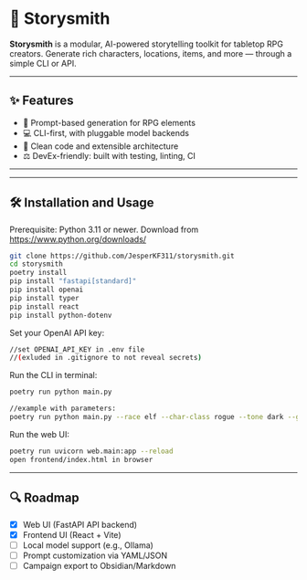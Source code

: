 # 🎩 Storysmith

**Storysmith** is a modular, AI-powered storytelling toolkit for tabletop RPG creators. Generate rich characters, locations, items, and more — through a simple CLI or API.

---

## ✨ Features

- 🔮 Prompt-based generation for RPG elements
- 💻 CLI-first, with pluggable model backends
- 🧱 Clean code and extensible architecture
- ⚖️ DevEx-friendly: built with testing, linting, CI

---

---

## 🛠️ Installation and Usage

Prerequisite: Python 3.11 or newer.
Download from https://www.python.org/downloads/

```bash
git clone https://github.com/JesperKF311/storysmith.git
cd storysmith
poetry install
pip install "fastapi[standard]"
pip install openai
pip install typer
pip install react
pip install python-dotenv
```

Set your OpenAI API key:
```bash
//set OPENAI_API_KEY in .env file
//(exluded in .gitignore to not reveal secrets)
```

Run the CLI in terminal:
```bash
poetry run python main.py

//example with parameters: 
poetry run python main.py --race elf --char-class rogue --tone dark --genre fantasy  
```

Run the web UI:
```bash
poetry run uvicorn web.main:app --reload
open frontend/index.html in browser
```

---

## 🔍 Roadmap

- [x] Web UI (FastAPI API backend)
- [x] Frontend UI (React + Vite)
- [ ] Local model support (e.g., Ollama)
- [ ] Prompt customization via YAML/JSON
- [ ] Campaign export to Obsidian/Markdown
